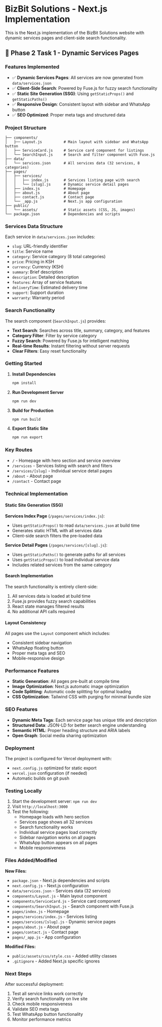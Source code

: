 # BizBit Solutions - Next.js Implementation

This is the Next.js implementation of the BizBit Solutions website with dynamic services pages and client-side search functionality.

## 🚀 Phase 2 Task 1 - Dynamic Services Pages

### Features Implemented

- ✅ **Dynamic Services Pages**: All services are now generated from `data/services.json`
- ✅ **Client-Side Search**: Powered by Fuse.js for fuzzy search functionality
- ✅ **Static Site Generation (SSG)**: Using `getStaticProps()` and `getStaticPaths()`
- ✅ **Responsive Design**: Consistent layout with sidebar and WhatsApp button
- ✅ **SEO Optimized**: Proper meta tags and structured data

### Project Structure

```
├── components/
│   ├── Layout.js          # Main layout with sidebar and WhatsApp button
│   ├── ServiceCard.js     # Service card component for listings
│   └── SearchInput.js     # Search and filter component with Fuse.js
├── data/
│   └── services.json      # All services data (32 services, 8 categories)
├── pages/
│   ├── services/
│   │   ├── index.js       # Services listing page with search
│   │   └── [slug].js      # Dynamic service detail pages
│   ├── index.js           # Homepage
│   ├── about.js           # About page
│   ├── contact.js         # Contact page
│   └── _app.js            # Next.js app configuration
├── public/
│   └── assets/            # Static assets (CSS, JS, images)
└── package.json           # Dependencies and scripts
```

### Services Data Structure

Each service in `data/services.json` includes:
- `slug`: URL-friendly identifier
- `title`: Service name
- `category`: Service category (8 total categories)
- `price`: Pricing in KSH
- `currency`: Currency (KSH)
- `summary`: Brief description
- `description`: Detailed description
- `features`: Array of service features
- `deliveryTime`: Estimated delivery time
- `support`: Support duration
- `warranty`: Warranty period

### Search Functionality

The search component (`SearchInput.js`) provides:
- **Text Search**: Searches across title, summary, category, and features
- **Category Filter**: Filter by service category
- **Fuzzy Search**: Powered by Fuse.js for intelligent matching
- **Real-time Results**: Instant filtering without server requests
- **Clear Filters**: Easy reset functionality

### Getting Started

1. **Install Dependencies**
   ```bash
   npm install
   ```

2. **Run Development Server**
   ```bash
   npm run dev
   ```

3. **Build for Production**
   ```bash
   npm run build
   ```

4. **Export Static Site**
   ```bash
   npm run export
   ```

### Key Routes

- `/` - Homepage with hero section and service overview
- `/services` - Services listing with search and filters
- `/services/[slug]` - Individual service detail pages
- `/about` - About page
- `/contact` - Contact page

### Technical Implementation

#### Static Site Generation (SSG)

**Services Index Page** (`/pages/services/index.js`):
- Uses `getStaticProps()` to read `data/services.json` at build time
- Generates static HTML with all services data
- Client-side search filters the pre-loaded data

**Service Detail Pages** (`/pages/services/[slug].js`):
- Uses `getStaticPaths()` to generate paths for all services
- Uses `getStaticProps()` to load individual service data
- Includes related services from the same category

#### Search Implementation

The search functionality is entirely client-side:
1. All services data is loaded at build time
2. Fuse.js provides fuzzy search capabilities
3. React state manages filtered results
4. No additional API calls required

#### Layout Consistency

All pages use the `Layout` component which includes:
- Consistent sidebar navigation
- WhatsApp floating button
- Proper meta tags and SEO
- Mobile-responsive design

### Performance Features

- **Static Generation**: All pages pre-built at compile time
- **Image Optimization**: Next.js automatic image optimization
- **Code Splitting**: Automatic code splitting for optimal loading
- **CSS Optimization**: Tailwind CSS with purging for minimal bundle size

### SEO Features

- **Dynamic Meta Tags**: Each service page has unique title and description
- **Structured Data**: JSON-LD for better search engine understanding
- **Semantic HTML**: Proper heading structure and ARIA labels
- **Open Graph**: Social media sharing optimization

### Deployment

The project is configured for Vercel deployment with:
- `next.config.js` optimized for static export
- `vercel.json` configuration (if needed)
- Automatic builds on git push

### Testing Locally

1. Start the development server: `npm run dev`
2. Visit `http://localhost:3000`
3. Test the following:
   - Homepage loads with hero section
   - Services page shows all 32 services
   - Search functionality works
   - Individual service pages load correctly
   - Sidebar navigation works on all pages
   - WhatsApp button appears on all pages
   - Mobile responsiveness

### Files Added/Modified

**New Files:**
- `package.json` - Next.js dependencies and scripts
- `next.config.js` - Next.js configuration
- `data/services.json` - Services data (32 services)
- `components/Layout.js` - Main layout component
- `components/ServiceCard.js` - Service card component
- `components/SearchInput.js` - Search component with Fuse.js
- `pages/index.js` - Homepage
- `pages/services/index.js` - Services listing
- `pages/services/[slug].js` - Dynamic service pages
- `pages/about.js` - About page
- `pages/contact.js` - Contact page
- `pages/_app.js` - App configuration

**Modified Files:**
- `public/assets/css/style.css` - Added utility classes
- `.gitignore` - Added Next.js specific ignores

### Next Steps

After successful deployment:
1. Test all service links work correctly
2. Verify search functionality on live site
3. Check mobile responsiveness
4. Validate SEO meta tags
5. Test WhatsApp button functionality
6. Monitor performance metrics
